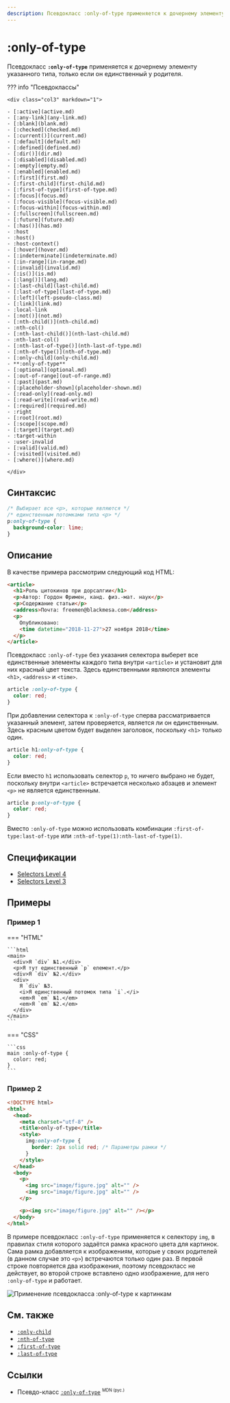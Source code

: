 ```yaml
---
description: Псевдокласс :only-of-type применяется к дочернему элементу указанного типа, только если он единственный у родителя
---
```


# :only-of-type

Псевдокласс **`:only-of-type`** применяется к дочернему элементу указанного типа, только если он единственный у родителя.

??? info "Псевдоклассы"

    <div class="col3" markdown="1">

    - [:active](active.md)
    - [:any-link](any-link.md)
    - [:blank](blank.md)
    - [:checked](checked.md)
    - [:current()](current.md)
    - [:default](default.md)
    - [:defined](defined.md)
    - [:dir()](dir.md)
    - [:disabled](disabled.md)
    - [:empty](empty.md)
    - [:enabled](enabled.md)
    - [:first](first.md)
    - [:first-child](first-child.md)
    - [:first-of-type](first-of-type.md)
    - [:focus](focus.md)
    - [:focus-visible](focus-visible.md)
    - [:focus-within](focus-within.md)
    - [:fullscreen](fullscreen.md)
    - [:future](future.md)
    - [:has()](has.md)
    - :host
    - :host()
    - :host-context()
    - [:hover](hover.md)
    - [:indeterminate](indeterminate.md)
    - [:in-range](in-range.md)
    - [:invalid](invalid.md)
    - [:is()](is.md)
    - [:lang()](lang.md)
    - [:last-child](last-child.md)
    - [:last-of-type](last-of-type.md)
    - [:left](left-pseudo-class.md)
    - [:link](link.md)
    - :local-link
    - [:not()](not.md)
    - [:nth-child()](nth-child.md)
    - :nth-col()
    - [:nth-last-child()](nth-last-child.md)
    - :nth-last-col()
    - [:nth-last-of-type()](nth-last-of-type.md)
    - [:nth-of-type()](nth-of-type.md)
    - [:only-child](only-child.md)
    - **:only-of-type**
    - [:optional](optional.md)
    - [:out-of-range](out-of-range.md)
    - [:past](past.md)
    - [:placeholder-shown](placeholder-shown.md)
    - [:read-only](read-only.md)
    - [:read-write](read-write.md)
    - [:required](required.md)
    - :right
    - [:root](root.md)
    - [:scope](scope.md)
    - [:target](target.md)
    - :target-within
    - :user-invalid
    - [:valid](valid.md)
    - [:visited](visited.md)
    - [:where()](where.md)

    </div>

## Синтаксис

```css
/* Выбирает все <p>, которые являются */
/* единственным потомками типа <p> */
p:only-of-type {
  background-color: lime;
}
```

## Описание

В качестве примера рассмотрим следующий код HTML:

```html
<article>
  <h1>Роль цитокинов при дорсалгии</h1>
  <p>Автор: Гордон Фримен, канд. физ.-мат. наук</p>
  <p>Содержание статьи</p>
  <address>Почта: freemen@blackmesa.com</address>
  <p>
    Опубликовано:
    <time datetime="2018-11-27">27 ноября 2018</time>
  </p>
</article>
```

Псевдокласс `:only-of-type` без указания селектора выберет все единственные элементы каждого типа внутри `<article>` и установит для них красный цвет текста. Здесь единственными являются элементы `<h1>`, `<address>` и `<time>`.

```css
article :only-of-type {
  color: red;
}
```

При добавлении селектора к `:only-of-type` сперва рассматривается указанный элемент, затем проверяется, является ли он единственным. Здесь красным цветом будет выделен заголовок, поскольку `<h1>` только один.

```css
article h1:only-of-type {
  color: red;
}
```

Если вместо `h1` использовать селектор `p`, то ничего выбрано не будет, поскольку внутри `<article>` встречается несколько абзацев и элемент `<p>` не является единственным.

```css
article p:only-of-type {
  color: red;
}
```

Вместо `:only-of-type` можно использовать комбинации `:first-of-type:last-of-type` или `:nth-of-type(1):nth-last-of-type(1)`.

## Спецификации

- [Selectors Level 4](https://drafts.csswg.org/selectors-4/#only-of-type-pseudo)
- [Selectors Level 3](https://drafts.csswg.org/selectors-3/#only-of-type-pseudo)

## Примеры

### Пример 1

=== "HTML"

    ```html
    <main>
      <div>Я `div` №1.</div>
      <p>Я тут единственный `p` елемент.</p>
      <div>Я `div` №2.</div>
      <div>
        Я `div` №3.
        <i>Я единственный потомок типа `i`.</i>
        <em>Я `em` №1.</em>
        <em>Я `em` №2.</em>
      </div>
    </main>
    ```

=== "CSS"

    ```css
    main :only-of-type {
      color: red;
    }
    ```

### Пример 2

```html
<!DOCTYPE html>
<html>
  <head>
    <meta charset="utf-8" />
    <title>only-of-type</title>
    <style>
      img:only-of-type {
        border: 2px solid red; /* Параметры рамки */
      }
    </style>
  </head>
  <body>
    <p>
      <img src="image/figure.jpg" alt="" />
      <img src="image/figure.jpg" alt="" />
    </p>

    <p><img src="image/figure.jpg" alt="" /></p>
  </body>
</html>
```

В примере псевдокласс `:only-of-type` применяется к селектору `img`, в правилах стиля которого задаётся рамка красного цвета для картинок. Сама рамка добавляется к изображениям, которые у своих родителей (в данном случае это `<p>`) встречаются только один раз. В первой строке повторяется два изображения, поэтому псевдокласс не действует, во второй строке вставлено одно изображение, для него `:only-of-type` и работает.

![Применение псевдокласса :only-of-type к картинкам](css_only-of-type.png)

## См. также

- [`:only-child`](only-child.md)
- [`:nth-of-type`](nth-of-type.md)
- [`:first-of-type`](first-of-type.md)
- [`:last-of-type`](last-of-type.md)

## Ссылки

- Псевдо-класс [`:only-of-type`](https://developer.mozilla.org/ru/docs/Web/CSS/:only-of-type) <sup><small>MDN (рус.)</small></sup>
